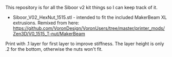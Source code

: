 This repository is for all the Siboor v2 kit things so I can keep track of it.

* Siboor_V02_HexNut_1515.stl - intended to fit the included MakerBeam XL extrusions. 
Remixed from here: https://github.com/VoronDesign/VoronUsers/tree/master/printer_mods/Zen3D/V0_1515_T-nut/MakerBeam

Print with .1 layer for first layer to improve stiffness. The layer height is only .2 for the bottom, otherwise the nuts won't fit.


